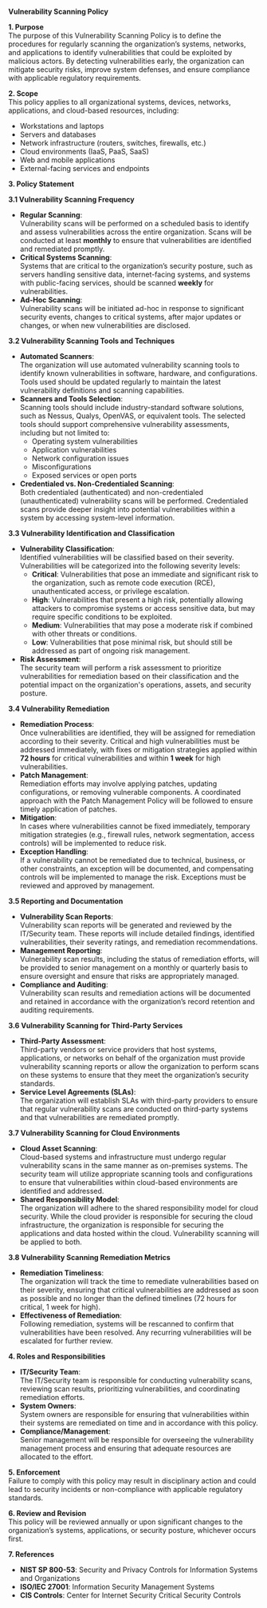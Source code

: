 **Vulnerability Scanning Policy**

**1\. Purpose**  
The purpose of this Vulnerability Scanning Policy is to define the procedures for regularly scanning the organization’s systems, networks, and applications to identify vulnerabilities that could be exploited by malicious actors. By detecting vulnerabilities early, the organization can mitigate security risks, improve system defenses, and ensure compliance with applicable regulatory requirements.

**2\. Scope**  
This policy applies to all organizational systems, devices, networks, applications, and cloud-based resources, including:

- Workstations and laptops
- Servers and databases
- Network infrastructure (routers, switches, firewalls, etc.)
- Cloud environments (IaaS, PaaS, SaaS)
- Web and mobile applications
- External-facing services and endpoints

**3\. Policy Statement**

**3.1 Vulnerability Scanning Frequency**

- **Regular Scanning**:  
    Vulnerability scans will be performed on a scheduled basis to identify and assess vulnerabilities across the entire organization. Scans will be conducted at least **monthly** to ensure that vulnerabilities are identified and remediated promptly.
- **Critical Systems Scanning**:  
    Systems that are critical to the organization’s security posture, such as servers handling sensitive data, internet-facing systems, and systems with public-facing services, should be scanned **weekly** for vulnerabilities.
- **Ad-Hoc Scanning**:  
    Vulnerability scans will be initiated ad-hoc in response to significant security events, changes to critical systems, after major updates or changes, or when new vulnerabilities are disclosed.

**3.2 Vulnerability Scanning Tools and Techniques**

- **Automated Scanners**:  
    The organization will use automated vulnerability scanning tools to identify known vulnerabilities in software, hardware, and configurations. Tools used should be updated regularly to maintain the latest vulnerability definitions and scanning capabilities.
- **Scanners and Tools Selection**:  
    Scanning tools should include industry-standard software solutions, such as Nessus, Qualys, OpenVAS, or equivalent tools. The selected tools should support comprehensive vulnerability assessments, including but not limited to:
  - Operating system vulnerabilities
  - Application vulnerabilities
  - Network configuration issues
  - Misconfigurations
  - Exposed services or open ports
- **Credentialed vs. Non-Credentialed Scanning**:  
    Both credentialed (authenticated) and non-credentialed (unauthenticated) vulnerability scans will be performed. Credentialed scans provide deeper insight into potential vulnerabilities within a system by accessing system-level information.

**3.3 Vulnerability Identification and Classification**

- **Vulnerability Classification**:  
    Identified vulnerabilities will be classified based on their severity. Vulnerabilities will be categorized into the following severity levels:
  - **Critical**: Vulnerabilities that pose an immediate and significant risk to the organization, such as remote code execution (RCE), unauthenticated access, or privilege escalation.
  - **High**: Vulnerabilities that present a high risk, potentially allowing attackers to compromise systems or access sensitive data, but may require specific conditions to be exploited.
  - **Medium**: Vulnerabilities that may pose a moderate risk if combined with other threats or conditions.
  - **Low**: Vulnerabilities that pose minimal risk, but should still be addressed as part of ongoing risk management.
- **Risk Assessment**:  
    The security team will perform a risk assessment to prioritize vulnerabilities for remediation based on their classification and the potential impact on the organization's operations, assets, and security posture.

**3.4 Vulnerability Remediation**

- **Remediation Process**:  
    Once vulnerabilities are identified, they will be assigned for remediation according to their severity. Critical and high vulnerabilities must be addressed immediately, with fixes or mitigation strategies applied within **72 hours** for critical vulnerabilities and within **1 week** for high vulnerabilities.
- **Patch Management**:  
    Remediation efforts may involve applying patches, updating configurations, or removing vulnerable components. A coordinated approach with the Patch Management Policy will be followed to ensure timely application of patches.
- **Mitigation**:  
    In cases where vulnerabilities cannot be fixed immediately, temporary mitigation strategies (e.g., firewall rules, network segmentation, access controls) will be implemented to reduce risk.
- **Exception Handling**:  
    If a vulnerability cannot be remediated due to technical, business, or other constraints, an exception will be documented, and compensating controls will be implemented to manage the risk. Exceptions must be reviewed and approved by management.

**3.5 Reporting and Documentation**

- **Vulnerability Scan Reports**:  
    Vulnerability scan reports will be generated and reviewed by the IT/Security team. These reports will include detailed findings, identified vulnerabilities, their severity ratings, and remediation recommendations.
- **Management Reporting**:  
    Vulnerability scan results, including the status of remediation efforts, will be provided to senior management on a monthly or quarterly basis to ensure oversight and ensure that risks are appropriately managed.
- **Compliance and Auditing**:  
    Vulnerability scan results and remediation actions will be documented and retained in accordance with the organization’s record retention and auditing requirements.

**3.6 Vulnerability Scanning for Third-Party Services**

- **Third-Party Assessment**:  
    Third-party vendors or service providers that host systems, applications, or networks on behalf of the organization must provide vulnerability scanning reports or allow the organization to perform scans on these systems to ensure that they meet the organization’s security standards.
- **Service Level Agreements (SLAs)**:  
    The organization will establish SLAs with third-party providers to ensure that regular vulnerability scans are conducted on third-party systems and that vulnerabilities are remediated promptly.

**3.7 Vulnerability Scanning for Cloud Environments**

- **Cloud Asset Scanning**:  
    Cloud-based systems and infrastructure must undergo regular vulnerability scans in the same manner as on-premises systems. The security team will utilize appropriate scanning tools and configurations to ensure that vulnerabilities within cloud-based environments are identified and addressed.
- **Shared Responsibility Model**:  
    The organization will adhere to the shared responsibility model for cloud security. While the cloud provider is responsible for securing the cloud infrastructure, the organization is responsible for securing the applications and data hosted within the cloud. Vulnerability scanning will be applied to both.

**3.8 Vulnerability Scanning Remediation Metrics**

- **Remediation Timeliness**:  
    The organization will track the time to remediate vulnerabilities based on their severity, ensuring that critical vulnerabilities are addressed as soon as possible and no longer than the defined timelines (72 hours for critical, 1 week for high).
- **Effectiveness of Remediation**:  
    Following remediation, systems will be rescanned to confirm that vulnerabilities have been resolved. Any recurring vulnerabilities will be escalated for further review.

**4\. Roles and Responsibilities**

- **IT/Security Team**:  
    The IT/Security team is responsible for conducting vulnerability scans, reviewing scan results, prioritizing vulnerabilities, and coordinating remediation efforts.
- **System Owners**:  
    System owners are responsible for ensuring that vulnerabilities within their systems are remediated on time and in accordance with this policy.
- **Compliance/Management**:  
    Senior management will be responsible for overseeing the vulnerability management process and ensuring that adequate resources are allocated to the effort.

**5\. Enforcement**  
Failure to comply with this policy may result in disciplinary action and could lead to security incidents or non-compliance with applicable regulatory standards.

**6\. Review and Revision**  
This policy will be reviewed annually or upon significant changes to the organization’s systems, applications, or security posture, whichever occurs first.

**7\. References**

- **NIST SP 800-53**: Security and Privacy Controls for Information Systems and Organizations
- **ISO/IEC 27001**: Information Security Management Systems
- **CIS Controls**: Center for Internet Security Critical Security Controls
